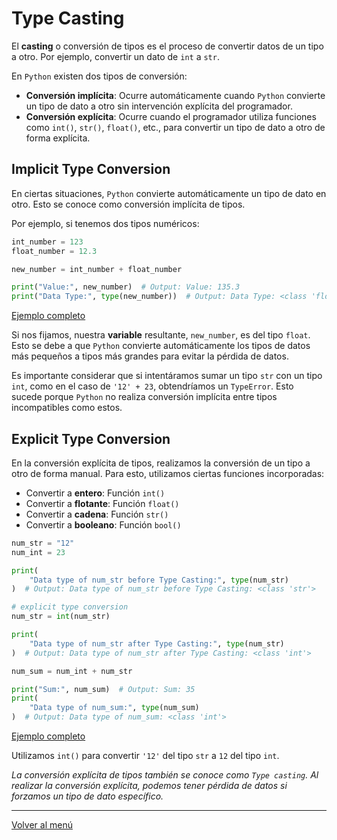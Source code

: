 # Type Casting

El **casting** o conversión de tipos es el proceso de convertir datos de un tipo a otro. Por ejemplo, convertir un dato de `int` a `str`.

En `Python` existen dos tipos de conversión:

- **Conversión implícita**: Ocurre automáticamente cuando `Python` convierte un tipo de dato a otro sin intervención explícita del programador.
- **Conversión explícita**: Ocurre cuando el programador utiliza funciones como `int()`, `str()`, `float()`, etc., para convertir un tipo de dato a otro de forma explícita.

## Implicit Type Conversion

En ciertas situaciones, `Python` convierte automáticamente un tipo de dato en otro. Esto se conoce como conversión implícita de tipos.

Por ejemplo, si tenemos dos tipos numéricos:

```python
int_number = 123
float_number = 12.3

new_number = int_number + float_number

print("Value:", new_number)  # Output: Value: 135.3
print("Data Type:", type(new_number))  # Output: Data Type: <class 'float'>
```

[Ejemplo completo](./xx-example-codes/0.4.1.0-implicit-type-conversion.py)

Si nos fijamos, nuestra **variable** resultante, `new_number`, es del tipo `float`. Esto se debe a que `Python` convierte automáticamente los tipos de datos más pequeños a tipos más grandes para evitar la pérdida de datos.

Es importante considerar que si intentáramos sumar un tipo `str` con un tipo `int`, como en el caso de `'12' + 23`, obtendríamos un `TypeError`. Esto sucede porque `Python` no realiza conversión implícita entre tipos incompatibles como estos.

## Explicit Type Conversion

En la conversión explícita de tipos, realizamos la conversión de un tipo a otro de forma manual. Para esto, utilizamos ciertas funciones incorporadas:

- Convertir a **entero**: Función `int()`
- Convertir a **flotante**: Función `float()`
- Convertir a **cadena**: Función `str()`
- Convertir a **booleano**: Función `bool()`

```python
num_str = "12"
num_int = 23

print(
    "Data type of num_str before Type Casting:", type(num_str)
)  # Output: Data type of num_str before Type Casting: <class 'str'>

# explicit type conversion
num_str = int(num_str)

print(
    "Data type of num_str after Type Casting:", type(num_str)
)  # Output: Data type of num_str after Type Casting: <class 'int'>

num_sum = num_int + num_str

print("Sum:", num_sum)  # Output: Sum: 35
print(
    "Data type of num_sum:", type(num_sum)
)  # Output: Data type of num_sum: <class 'int'>
```

[Ejemplo completo](./xx-example-codes/0.4.2.0-explicit-type-conversion.py)

Utilizamos `int()` para convertir `'12'` del tipo `str` a `12` del tipo `int`.

_La conversión explícita de tipos también se conoce como `Type casting`. Al realizar la conversión explícita, podemos tener pérdida de datos si forzamos un tipo de dato específico._

---

[Volver al menú](./0.0.0.0-Learn-the-basics.md)

